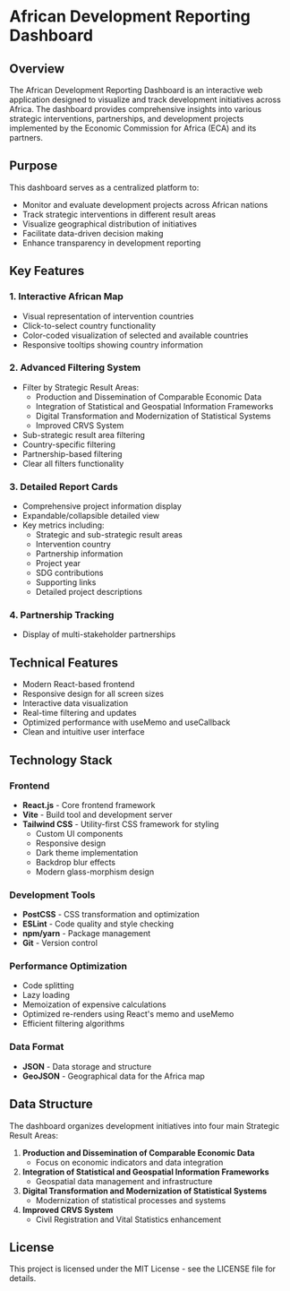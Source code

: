 # African Development Reporting Dashboard

## Overview
The African Development Reporting Dashboard is an interactive web application designed to visualize and track development initiatives across Africa. The dashboard provides comprehensive insights into various strategic interventions, partnerships, and development projects implemented by the Economic Commission for Africa (ECA) and its partners.

## Purpose
This dashboard serves as a centralized platform to:
- Monitor and evaluate development projects across African nations
- Track strategic interventions in different result areas
- Visualize geographical distribution of initiatives
- Facilitate data-driven decision making
- Enhance transparency in development reporting

## Key Features

### 1. Interactive African Map
- Visual representation of intervention countries
- Click-to-select country functionality
- Color-coded visualization of selected and available countries
- Responsive tooltips showing country information

### 2. Advanced Filtering System
- Filter by Strategic Result Areas:
  - Production and Dissemination of Comparable Economic Data
  - Integration of Statistical and Geospatial Information Frameworks
  - Digital Transformation and Modernization of Statistical Systems
  - Improved CRVS System
- Sub-strategic result area filtering
- Country-specific filtering
- Partnership-based filtering
- Clear all filters functionality

### 3. Detailed Report Cards
- Comprehensive project information display
- Expandable/collapsible detailed view
- Key metrics including:
  - Strategic and sub-strategic result areas
  - Intervention country
  - Partnership information
  - Project year
  - SDG contributions
  - Supporting links
  - Detailed project descriptions

### 4. Partnership Tracking
- Display of multi-stakeholder partnerships


## Technical Features
- Modern React-based frontend
- Responsive design for all screen sizes
- Interactive data visualization
- Real-time filtering and updates
- Optimized performance with useMemo and useCallback
- Clean and intuitive user interface

## Technology Stack

### Frontend
- **React.js** - Core frontend framework
- **Vite** - Build tool and development server
- **Tailwind CSS** - Utility-first CSS framework for styling
  - Custom UI components
  - Responsive design
  - Dark theme implementation
  - Backdrop blur effects
  - Modern glass-morphism design


### Development Tools
- **PostCSS** - CSS transformation and optimization
- **ESLint** - Code quality and style checking
- **npm/yarn** - Package management
- **Git** - Version control

### Performance Optimization
- Code splitting
- Lazy loading
- Memoization of expensive calculations
- Optimized re-renders using React's memo and useMemo
- Efficient filtering algorithms

### Data Format
- **JSON** - Data storage and structure
- **GeoJSON** - Geographical data for the Africa map

## Data Structure
The dashboard organizes development initiatives into four main Strategic Result Areas:
1. **Production and Dissemination of Comparable Economic Data**
   - Focus on economic indicators and data integration
2. **Integration of Statistical and Geospatial Information Frameworks**
   - Geospatial data management and infrastructure
3. **Digital Transformation and Modernization of Statistical Systems**
   - Modernization of statistical processes and systems
4. **Improved CRVS System**
   - Civil Registration and Vital Statistics enhancement


## License
This project is licensed under the MIT License - see the LICENSE file for details.

